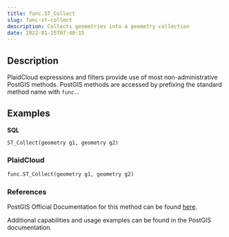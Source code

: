 ```yaml
---
title: func.ST_Collect
slug: func-st-collect
description: Collects geometries into a geometry collection
date: 2022-01-25T07:40:15
---
```



## Description


PlaidCloud expressions and filters provide use of most non-administrative PostGIS methods. PostGIS methods are accessed by prefixing the standard method name with `func.`.



## Examples


**SQL**



```
ST_Collect(geometry g1, geometry g2)
```


### PlaidCloud



```python
func.ST_Collect(geometry g1, geometry g2)
```


### References


PostGIS Official Documentation for this method can be found [here](https://postgis.net/docs/ST_Collect.html).



Additional capabilities and usage examples can be found in the PostGIS documentation.

